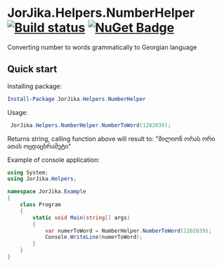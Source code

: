


# JorJika.Helpers.NumberHelper [![Build status](https://jorjika.visualstudio.com/JorJika/_apis/build/status/JorJika.Helpers.NumberHelper-CI)](https://jorjika.visualstudio.com/JorJika/_build/latest?definitionId=6) [![NuGet Badge](https://img.shields.io/nuget/v/JorJika.Helpers.NumberHelper.svg)](https://www.nuget.org/packages/JorJika.Helpers.NumberHelper)

Converting number to words grammatically to Georgian language

## Quick start

Installing package:
```powershell
Install-Package JorJika.Helpers.NumberHelper
```
Usage:
```csharp
 JorJika.Helpers.NumberHelper.NumberToWord(1202039);
```
Returns string, calling function above will result to: "მილიონ ორას ორი ათას ოცდაცხრამეტი"

Example of console application:
```csharp
using System;
using JorJika.Helpers;

namespace JorJika.Example
{
    class Program
    {
        static void Main(string[] args)
        {
            var numerToWord = NumberHelper.NumberToWord(1202039);
            Console.WriteLine(numerToWord);
        }
    }
}

```
